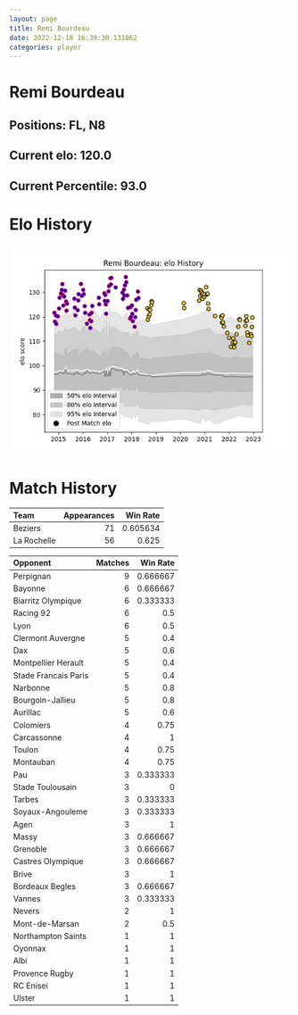 ```yaml
---  
layout: page  
title: Remi Bourdeau  
date: 2022-12-18 16:39:30.131862  
categories: player  
---
```

# Remi Bourdeau

## Positions: FL, N8

## Current elo: 120.0

## Current Percentile: 93.0

# Elo History


![elo history](history_RemiBourdeau.png)
# Match History


| Team        |   Appearances |   Win Rate |
|:------------|--------------:|-----------:|
| Beziers     |            71 |   0.605634 |
| La Rochelle |            56 |   0.625    |

| Opponent             |   Matches |   Win Rate |
|:---------------------|----------:|-----------:|
| Perpignan            |         9 |   0.666667 |
| Bayonne              |         6 |   0.666667 |
| Biarritz Olympique   |         6 |   0.333333 |
| Racing 92            |         6 |   0.5      |
| Lyon                 |         6 |   0.5      |
| Clermont Auvergne    |         5 |   0.4      |
| Dax                  |         5 |   0.6      |
| Montpellier Herault  |         5 |   0.4      |
| Stade Francais Paris |         5 |   0.4      |
| Narbonne             |         5 |   0.8      |
| Bourgoin-Jallieu     |         5 |   0.8      |
| Aurillac             |         5 |   0.6      |
| Colomiers            |         4 |   0.75     |
| Carcassonne          |         4 |   1        |
| Toulon               |         4 |   0.75     |
| Montauban            |         4 |   0.75     |
| Pau                  |         3 |   0.333333 |
| Stade Toulousain     |         3 |   0        |
| Tarbes               |         3 |   0.333333 |
| Soyaux-Angouleme     |         3 |   0.333333 |
| Agen                 |         3 |   1        |
| Massy                |         3 |   0.666667 |
| Grenoble             |         3 |   0.666667 |
| Castres Olympique    |         3 |   0.666667 |
| Brive                |         3 |   1        |
| Bordeaux Begles      |         3 |   0.666667 |
| Vannes               |         3 |   0.333333 |
| Nevers               |         2 |   1        |
| Mont-de-Marsan       |         2 |   0.5      |
| Northampton Saints   |         1 |   1        |
| Oyonnax              |         1 |   1        |
| Albi                 |         1 |   1        |
| Provence Rugby       |         1 |   1        |
| RC Enisei            |         1 |   1        |
| Ulster               |         1 |   1        |